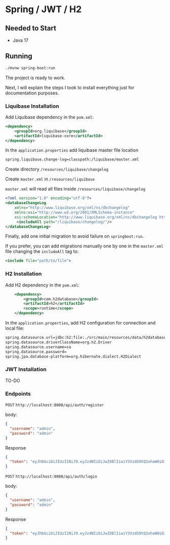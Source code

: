 # Spring / JWT / H2

## Needed to Start

- Java 17

## Running

```bash
./mvnw spring-boot:run
```

The project is ready to work.

Next, I will explain the steps I took to install everything just for documentation purposes.

### Liquibase Installation

Add Liquibase dependency in the `pom.xml`:

```xml
<dependency>
    <groupId>org.liquibase</groupId>
    <artifactId>liquibase-core</artifactId>
</dependency>
```

In the `application.properties` add liquibase master file location

```bash
spring.liquibase.change-log=classpath:/liquibase/master.xml
```

Create directory `/resources/liquibase/changelog`

Create `master.xml` in `/resources/liquibase`

`master.xml` will read all files inside `/resources/liquibase/changelog`

```xml
<?xml version="1.0" encoding="utf-8"?>
<databaseChangeLog
    xmlns="http://www.liquibase.org/xml/ns/dbchangelog"
    xmlns:xsi="http://www.w3.org/2001/XMLSchema-instance"
    xsi:schemaLocation="http://www.liquibase.org/xml/ns/dbchangelog http://www.liquibase.org/xml/ns/dbchangelog/dbchangelog-4.6.xsd">
     <includeAll path="/liquibase/changelog/"/>
</databaseChangeLog>
```

Finally, add one initial migration to avoid failure on `springboot:run`.

If you prefer, you can add migrations manually one by one in the `master.xml` file changing the `includeAll` tag to:

```xml
<include file="path/to/file">
```

### H2 Installation

Add H2 dependency in the `pom.xml`:

```xml
    <dependency>
        <groupId>com.h2database</groupId>
        <artifactId>h2</artifactId>
        <scope>runtime</scope>
    </dependency>
```

In the `application.properties`, add H2 configuration for connection and local file:

```bash
spring.datasource.url=jdbc:h2:file:./src/main/resources/data/h2database
spring.datasource.driverClassName=org.h2.Driver
spring.datasource.username=sa
spring.datasource.password=
spring.jpa.database-platform=org.hibernate.dialect.H2Dialect
```

### JWT Installation

TO-DO

### Endpoints

`POST` `http://localhost:8080/api/auth/register`

body:

```json
{
  "username": "admin",
  "password": "admin"
}
```

Response

```json
{
  "token": "eyJhbGciOiJIUzI1NiJ9.eyJzdWIiOiJwZXBlIiwiY3VzdG9tQ2xhaW0iOiJteUN1c3RvbUNsYWltIiwiaWF0IjoxNzE1MzUzMjA5LCJleHAiOjE3MTUzNTQ2NDl9.blbV_Q9tj73KobGYd9iKsiZEI0ZKEwL7t_cUiYDpo6M"
}
```

`POST` `http://localhost:8080/api/auth/login`

body:

```json
{
  "username": "admin",
  "password": "admin"
}
```

Response

```json
{
  "token": "eyJhbGciOiJIUzI1NiJ9.eyJzdWIiOiJwZXBlIiwiY3VzdG9tQ2xhaW0iOiJteUN1c3RvbUNsYWltIiwiaWF0IjoxNzE1MzUzMjA5LCJleHAiOjE3MTUzNTQ2NDl9.blbV_Q9tj73KobGYd9iKsiZEI0ZKEwL7t_cUiYDpo6M"
}
```
